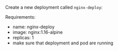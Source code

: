 Create a new deployment called `nginx-deploy`:

Requirements:
- name: nginx-deploy
- image: nginx:1.16-alpine
- replicas: 1
- make sure that deployment and pod are running
